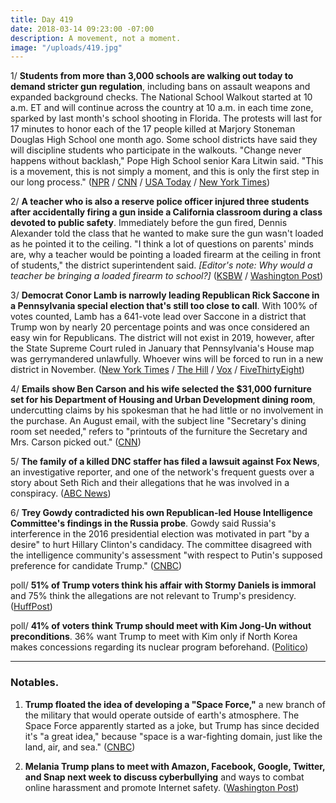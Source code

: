 ```yaml
---
title: Day 419
date: 2018-03-14 09:23:00 -07:00
description: A movement, not a moment.
image: "/uploads/419.jpg"
---
```


1/ **Students from more than 3,000 schools are walking out today to demand stricter gun regulation**, including bans on assault weapons and expanded background checks. The National School Walkout started at 10 a.m. ET and will continue across the country at 10 a.m. in each time zone, sparked by last month's school shooting in Florida. The protests will last for 17 minutes to honor each of the 17 people killed at Marjory Stoneman Douglas High School one month ago. Some school districts have said they will discipline students who participate in the walkouts. "Change never happens without backlash," Pope High School senior Kara Litwin said. "This is a movement, this is not simply a moment, and this is only the first step in our long process." ([NPR](https://www.npr.org/2018/03/14/593255026/students-to-walk-out-to-protest-gun-violence-1-month-after-parkland-shooting) / [CNN](https://www.cnn.com/2018/03/14/us/national-school-walkout-gun-violence-protests/index.html) / [USA Today](https://www.usatoday.com/story/news/2018/03/14/thousands-students-across-u-s-walk-out-class-today-protest-gun-violence/420731002/) / [New York Times](https://www.nytimes.com/2018/03/14/us/school-walkout.html))

2/ **A teacher who is also a reserve police officer injured three students after accidentally firing a gun inside a California classroom during a class devoted to public safety**. Immediately before the gun fired, Dennis Alexander told the class that he wanted to make sure the gun wasn't loaded as he pointed it to the ceiling. "I think a lot of questions on parents' minds are, why a teacher would be pointing a loaded firearm at the ceiling in front of students," the district superintendent said. *\[Editor's note: Why would a teacher be bringing a loaded firearm to school?\]* ([KSBW](http://www.ksbw.com/article/seaside-high-teacher-accidentally-fires-gun-in-class/19426017) / [Washington Post](https://www.washingtonpost.com/news/morning-mix/wp/2018/03/14/teacher-accidentally-discharges-firearm-in-calif-classroom-he-was-trained-in-gun-use/))

3/ **Democrat Conor Lamb is narrowly leading Republican Rick Saccone in a Pennsylvania special election that's still too close to call**. With 100% of votes counted, Lamb has a 641-vote lead over Saccone in a district that Trump won by nearly 20 percentage points and was once considered an easy win for Republicans. The district will not exist in 2019, however, after the State Supreme Court ruled in January that Pennsylvania's House map was gerrymandered unlawfully. Whoever wins will be forced to run in a new district in November. ([New York Times](https://www.nytimes.com/2018/03/13/us/politics/lamb-saccone-pennsylvania-election.html) / [The Hill](http://thehill.com/homenews/campaign/378297-dem-conor-lamb-declares-victory-in-pa-special-election-upset) / [Vox](https://www.vox.com/policy-and-politics/2018/3/13/17116874/conor-lamb-rick-saccone-pennsylvania-18-special-election-live-results) / [FiveThirtyEight](https://fivethirtyeight.com/features/everything-you-need-to-know-about-the-pennsylvania-18th-special-election/))

4/ **Emails show Ben Carson and his wife selected the $31,000 furniture set for his Department of Housing and Urban Development dining room**, undercutting claims by his spokesman that he had little or no involvement in the purchase. An August email, with the subject line "Secretary's dining room set needed," refers to "printouts of the furniture the Secretary and Mrs. Carson picked out." ([CNN](https://www.cnn.com/2018/03/14/politics/emails-ben-candy-carson-dining-set/index.html))

5/ **The family of a killed DNC staffer has filed a lawsuit against Fox News**, an investigative reporter, and one of the network's frequent guests over a story about Seth Rich and their allegations that he was involved in a conspiracy. ([ABC News](http://abcnews.go.com/Politics/family-slain-dnc-staffer-sues-fox-news-retracted/story?id=53725795))

6/ **Trey Gowdy contradicted his own Republican-led House Intelligence Committee's findings in the Russia probe**. Gowdy said Russia's interference in the 2016 presidential election was motivated in part "by a desire" to hurt Hillary Clinton's candidacy. The committee disagreed with the intelligence community's assessment "with respect to Putin's supposed preference for candidate Trump." ([CNBC](https://www.cnbc.com/2018/03/13/gop-rep-gowdy-says-russia-hurt-hillary-clinton-campaign.html))

poll/ **51% of Trump voters think his affair with Stormy Daniels is immoral** and 75% think the allegations are not relevant to Trump's presidency. ([HuffPost](https://www.huffingtonpost.com/entry/only-half-of-trump-voters-say-affair-with-porn-actress-is-immoral_us_5aa81a12e4b0e872b4bf7e00))

poll/ **41% of voters think Trump should meet with Kim Jong-Un without preconditions**. 36% want Trump to meet with Kim only if North Korea makes concessions regarding its nuclear program beforehand. ([Politico](https://www.politico.com/story/2018/03/14/trump-north-korea-poll-460485))

--- 

### Notables.

1. **Trump floated the idea of developing a "Space Force,"** a new branch of the military that would operate outside of earth's atmosphere. The Space Force apparently started as a joke, but Trump has since decided it's "a great idea," because "space is a war-fighting domain, just like the land, air, and sea." ([CNBC](https://www.cnbc.com/2018/03/13/trump-floats-the-idea-of-creating-a-space-force-to-fight-wars-in-space.html))

2. **Melania Trump plans to meet with Amazon, Facebook, Google, Twitter, and Snap next week to discuss cyberbullying** and ways to combat online harassment and promote Internet safety. ([Washington Post](https://www.washingtonpost.com/news/the-switch/wp/2018/03/13/melania-trump-will-meet-with-tech-giants-including-facebook-and-google-to-talk-cyberbullying/))
